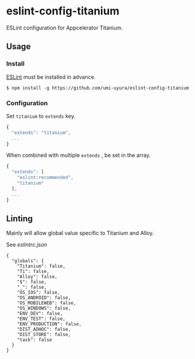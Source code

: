 eslint-config-titanium
======================

ESLint configuration for Appcelerator Titanium.

Usage
-----

### Install

[ESLint](https://github.com/eslint/eslint) must be installed in advance.

```
$ npm install -g https://github.com/umi-uyura/eslint-config-titanium
```

### Configuration

Set `titanium` to `extends` key.

``` javascript
{
  "extends": "titanium",
  ...
}
```

When combined with multiple `extends` , be set in the array.

``` javascript
{
  "extends": [
    "eslint:recommended",
    "titanium"
  ],
  ...
}
```

Linting
-------

Mainly will allow global value specific to Titanium and Alloy.

See *eslintrc.json*

``` javacript
{
  "globals": {
    "Titanium": false,
    "Ti": false,
    "Alloy": false,
    "$": false,
    "_": false,
    "OS_IOS": false,
    "OS_ANDROID": false,
    "OS_MOBILEWEB": false,
    "OS_WINDOWS": false,
    "ENV_DEV": false,
    "ENV_TEST": false,
    "ENV_PRODUCTION": false,
    "DIST_ADHOC": false,
    "DIST_STORE": false,
    "task": false
  }
}
```
